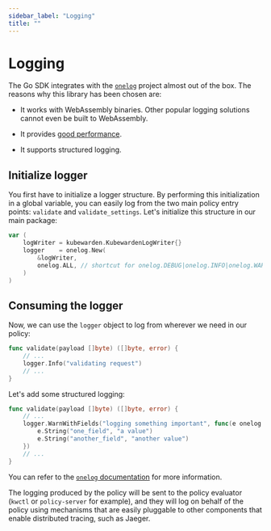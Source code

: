 ```yaml
---
sidebar_label: "Logging"
title: ""
---
```


# Logging

The Go SDK integrates with the [`onelog`](https://github.com/francoispqt/onelog) project almost out
of the box. The reasons why this library has been chosen are:

- It works with WebAssembly binaries. Other popular logging solutions cannot even be built to
  WebAssembly.

- It provides [good performance](https://github.com/francoispqt/onelog#benchmarks).

- It supports structured logging.

## Initialize logger

You first have to initialize a logger structure. By performing this initialization in a global
variable, you can easily log from the two main policy entry points: `validate` and
`validate_settings`. Let's initialize this structure in our main package:

```go
var (
	logWriter = kubewarden.KubewardenLogWriter{}
	logger    = onelog.New(
		&logWriter,
		onelog.ALL, // shortcut for onelog.DEBUG|onelog.INFO|onelog.WARN|onelog.ERROR|onelog.FATAL
	)
)
```

## Consuming the logger

Now, we can use the `logger` object to log from wherever we need in our policy:

```go
func validate(payload []byte) ([]byte, error) {
	// ...
	logger.Info("validating request")
	// ...
}
```
Let's add some structured logging:

```go
func validate(payload []byte) ([]byte, error) {
	// ...
	logger.WarnWithFields("logging something important", func(e onelog.Entry) {
		e.String("one_field", "a value")
		e.String("another_field", "another value")
	})
	// ...
}
```

You can refer to the [`onelog`
documentation](https://pkg.go.dev/github.com/francoispqt/onelog?utm_source=godoc) for more
information.

The logging produced by the policy will be sent to the policy evaluator (`kwctl` or `policy-server`
for example), and they will log on behalf of the policy using mechanisms that are easily pluggable
to other components that enable distributed tracing, such as Jaeger.
